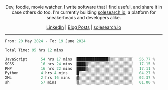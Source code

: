 <p align="center">Dev, foodie, movie watcher. I write software that I find useful, and share it in case others do too. I'm currently building <a href="https://solesearch.io">solesearch.io</a>, a platform for sneakerheads and developers alike.</p>
<p align="center">
  <a href="https://www.linkedin.com/in/peter-rauscher">LinkedIn</a>
  |
  <a href="https://dev.to/peterrauscher">Blog Posts</a>
  |
  <a href="https://solesearch.io">solesearch.io</a>
</p>
<hr/>
<!--START_SECTION:waka-->

```python
From: 20 May 2024 - To: 19 June 2024

Total Time: 95 hrs 12 mins

JavaScript      54 hrs 17 mins  ██████████████▒░░░░░░░░░░   56.77 %
SCSS            16 hrs 24 mins  ████▒░░░░░░░░░░░░░░░░░░░░   17.15 %
PHP             16 hrs 22 mins  ████▒░░░░░░░░░░░░░░░░░░░░   17.11 %
Python          4 hrs 4 mins    █░░░░░░░░░░░░░░░░░░░░░░░░   04.27 %
XML             2 hrs 16 mins   ▓░░░░░░░░░░░░░░░░░░░░░░░░   02.37 %
sh              57 mins         ▒░░░░░░░░░░░░░░░░░░░░░░░░   01.00 %
```

<!--END_SECTION:waka-->
